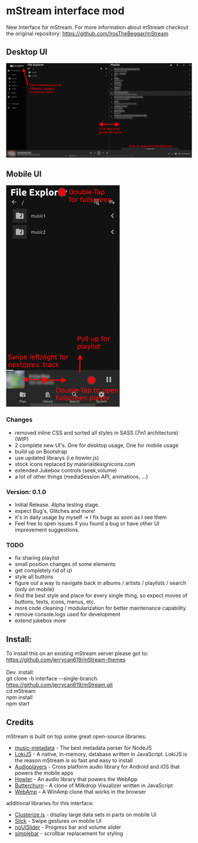 # mStream interface mod

New Interface for mStream. 
For more information about mStream checkout the original repository: https://github.com/IrosTheBeggar/mStream

## Desktop UI
![](/git_img/desktop.gif)

## Mobile UI
![](/git_img/mobile.gif)

### Changes
* removed inline CSS and sorted all styles in SASS (7in1 architecture) (WIP)
* 2 complete new UI's. One for desktop usage, One for mobile usage
* build up on Bootstrap
* use updated librarys (i.e howler.js)
* stock icons replaced by materialdesignicons.com
* extended Jukebox controls (seek,volume)
* a lot of other things (mediaSession API, animations, ...)

### Version: 0.1.0
* Initial Release. Alpha testing stage.
* expect Bug's, Glitches and more!
* it's in daily usage by myself -> I fix bugs as soon as I see them
* Feel free to open issues if you found a bug or have other UI improvement suggestions.

### TODO
* fix sharing playlist
* small position changes of some elements
* get completely rid of izi
* style all buttons
* figure out a way to navigate back in albums / artists / playlists / search (only on mobile)
* find the best style and place for every single thing, so expect moves of buttons, texts, icons, menus, etc.
* more code cleaning / modularization for better maintenance capability
* remove console.logs used for development
* extend jukebox more

## Install:
To install this on an existing mStream server please got to: https://github.com/jerrycan619/mStream-themes
<br/><br/>
Dev. install:<br/>
git clone -b interface --single-branch https://github.com/jerrycan619/mStream.git<br/>
cd mStream<br/>
npm install<br/>
npm start<br/>

## Credits

mStream is built on top some great open-source libraries:

* [music-metadata](https://github.com/Borewit/music-metadata) - The best metadata parser for NodeJS
* [LokiJS](https://github.com/techfort/LokiJS) - A native, in-memory, database written in JavaScript.  LokiJS is the reason mStream is so fast and easy to install
* [Audioplayers](https://github.com/luanpotter/audioplayers) - Cross platform audio library for Android and iOS that powers the mobile apps
* [Howler](https://github.com/goldfire/howler.js) - An audio library that powers the WebApp
* [Butterchurn](https://github.com/jberg/butterchurn) - A clone of Milkdrop Visualizer written in JavaScript
* [WebAmp](https://github.com/captbaritone/webamp) - A WinAmp clone that works in the browser

additional libraries for this interface:
* [Clusterize.js](https://github.com/NeXTs/Clusterize.js) - display large data sets in parts on mobile UI
* [Slick](https://github.com/kenwheeler/slick/) - Swipe gestures on mobile UI
* [noUiSlider](https://github.com/leongersen/noUiSlider) - Progress bar and volume slider
* [simplebar](https://github.com/Grsmto/simplebar) - scrollbar replacement for styling



